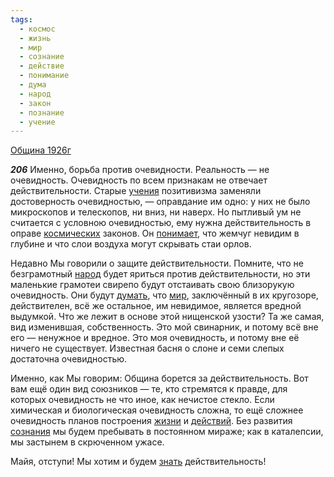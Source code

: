 ```yaml
---
tags:
  - космос
  - жизнь
  - мир
  - сознание
  - действие
  - понимание
  - дума
  - народ
  - закон
  - познание
  - учение
---
```


[Община 1926г](/agni/1926)

___206___
Именно, борьба против очевидности. Реальность — не очевидность. Очевидность по всем признакам не отвечает действительности. Старые [учения](/tag/#учение) позитивизма заменяли достоверность очевидностью, — оправдание им одно: у них не было микроскопов и телескопов, ни вниз, ни наверх. Но пытливый ум не считается с условною очевидностью, ему нужна действительность в оправе [космических](/tag/#космос) законов. Он [понимает](/tag/#понимание), что жемчуг невидим в глубине и что слои воздуха могут скрывать стаи орлов.   

Недавно Мы говорили о защите действительности. Помните, что не безграмотный [народ](/tag/#народ) будет яриться против действительности, но эти маленькие грамотеи свирепо будут отстаивать свою близорукую очевидность. Они будут [думать](/tag/#дума), что [мир](/tag/#мир), заключённый в их кругозоре, действителен, всё же остальное, им невидимое, является вредной выдумкой. Что же лежит в основе этой нищенской узости? Та же самая, вид изменившая, собственность. Это мой свинарник, и потому всё вне его — ненужное и вредное. Это моя очевидность, и потому вне её ничего не существует. Известная басня о слоне и семи слепых достаточна очевидностью.   

Именно, как Мы говорим: Община борется за действительность. Вот вам ещё один вид союзников — те, кто стремятся к правде, для которых очевидность не что иное, как нечистое стекло. Если химическая и биологическая очевидность сложна, то ещё сложнее очевидность планов построения [жизни](/tag/#жизнь) и [действий](/tag/#действие). Без развития [сознания](/tag/#сознание) мы будем пребывать в постоянном мираже; как в каталепсии, мы застынем в скрюченном ужасе.   

Майя, отступи! Мы хотим и будем [знать](/tag/#познание) действительность!   

